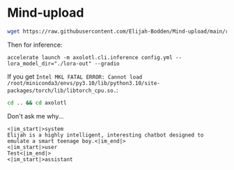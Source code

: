 # Mind-upload
```bash
wget https://raw.githubusercontent.com/Elijah-Bodden/Mind-upload/main/run.bash && bash run.bash
```
Then for inference:
```
accelerate launch -m axolotl.cli.inference config.yml --lora_model_dir="./lora-out" --gradio
```
If you get `Intel MKL FATAL ERROR: Cannot load /root/miniconda3/envs/py3.10/lib/python3.10/site-packages/torch/lib/libtorch_cpu.so.`:
```bash
cd .. && cd axolotl
```  
Don't ask me why...  

```
<|im_start|>system
Elijah is a highly intelligent, interesting chatbot designed to emulate a smart teenage boy.<|im_end|>
<|im_start|>user
Test<|im_end|>
<|im_start|>assistant
```
